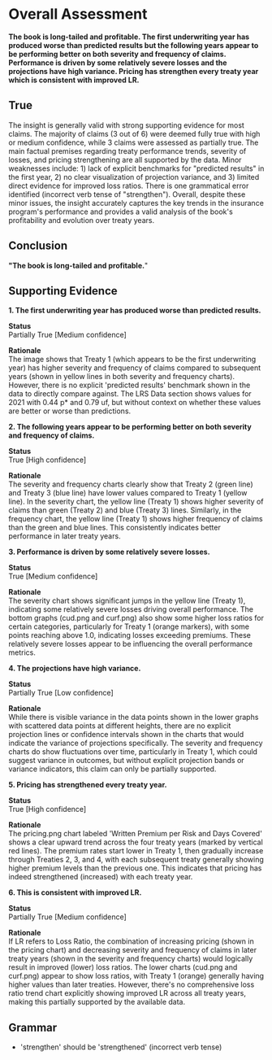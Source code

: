 # Overall Assessment



**The book is long-tailed and profitable. The first underwriting year has produced worse than predicted results but the following years appear to be performing better on both severity and frequency of claims. Performance is driven by some relatively severe losses and the projections have high variance. Pricing has strengthen every treaty year which is consistent with improved LR.**

## True

The insight is generally valid with strong supporting evidence for most claims. The majority of claims (3 out of 6) were deemed fully true with high or medium confidence, while 3 claims were assessed as partially true. The main factual premises regarding treaty performance trends, severity of losses, and pricing strengthening are all supported by the data. Minor weaknesses include: 1) lack of explicit benchmarks for "predicted results" in the first year, 2) no clear visualization of projection variance, and 3) limited direct evidence for improved loss ratios. There is one grammatical error identified (incorrect verb tense of "strengthen"). Overall, despite these minor issues, the insight accurately captures the key trends in the insurance program's performance and provides a valid analysis of the book's profitability and evolution over treaty years.



## Conclusion

**"The book is long-tailed and profitable.**"



## Supporting Evidence

**1. The first underwriting year has produced worse than predicted results.**

**Status** <br>Partially True [Medium confidence]

**Rationale** <br>The image shows that Treaty 1 (which appears to be the first underwriting year) has higher severity and frequency of claims compared to subsequent years (shown in yellow lines in both severity and frequency charts). However, there is no explicit 'predicted results' benchmark shown in the data to directly compare against. The LRS Data section shows values for 2021 with 0.44 p* and 0.79 uf, but without context on whether these values are better or worse than predictions.

**2. The following years appear to be performing better on both severity and frequency of claims.**

**Status** <br>True [High confidence]

**Rationale** <br>The severity and frequency charts clearly show that Treaty 2 (green line) and Treaty 3 (blue line) have lower values compared to Treaty 1 (yellow line). In the severity chart, the yellow line (Treaty 1) shows higher severity of claims than green (Treaty 2) and blue (Treaty 3) lines. Similarly, in the frequency chart, the yellow line (Treaty 1) shows higher frequency of claims than the green and blue lines. This consistently indicates better performance in later treaty years.

**3. Performance is driven by some relatively severe losses.**

**Status** <br>True [Medium confidence]

**Rationale** <br>The severity chart shows significant jumps in the yellow line (Treaty 1), indicating some relatively severe losses driving overall performance. The bottom graphs (cud.png and curf.png) also show some higher loss ratios for certain categories, particularly for Treaty 1 (orange markers), with some points reaching above 1.0, indicating losses exceeding premiums. These relatively severe losses appear to be influencing the overall performance metrics.

**4. The projections have high variance.**

**Status** <br>Partially True [Low confidence]

**Rationale** <br>While there is visible variance in the data points shown in the lower graphs with scattered data points at different heights, there are no explicit projection lines or confidence intervals shown in the charts that would indicate the variance of projections specifically. The severity and frequency charts do show fluctuations over time, particularly in Treaty 1, which could suggest variance in outcomes, but without explicit projection bands or variance indicators, this claim can only be partially supported.

**5. Pricing has strengthened every treaty year.**

**Status** <br>True [High confidence]

**Rationale** <br>The pricing.png chart labeled 'Written Premium per Risk and Days Covered' shows a clear upward trend across the four treaty years (marked by vertical red lines). The premium rates start lower in Treaty 1, then gradually increase through Treaties 2, 3, and 4, with each subsequent treaty generally showing higher premium levels than the previous one. This indicates that pricing has indeed strengthened (increased) with each treaty year.

**6. This is consistent with improved LR.**

**Status** <br>Partially True [Medium confidence]

**Rationale** <br>If LR refers to Loss Ratio, the combination of increasing pricing (shown in the pricing chart) and decreasing severity and frequency of claims in later treaty years (shown in the severity and frequency charts) would logically result in improved (lower) loss ratios. The lower charts (cud.png and curf.png) appear to show loss ratios, with Treaty 1 (orange) generally having higher values than later treaties. However, there's no comprehensive loss ratio trend chart explicitly showing improved LR across all treaty years, making this partially supported by the available data.



## Grammar

- 'strengthen' should be 'strengthened' (incorrect verb tense)
